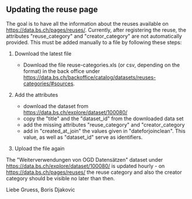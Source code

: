 ## Updating the reuse page
The goal is to have all the information about the reuses available on https://data.bs.ch/pages/reuses/.
Currently, after registering the reuse, the attributes "reuse_category" and "creator_category" are not automatically provided. This must be added manually to a file by following these steps:

1. Download the latest file
	- Download the file reuse-categories.xls (or csv, depending on the format) in the back office under https://data.bs.ch/backoffice/catalog/datasets/reuses-categories/#sources.
2. Add the attributes
	- download the dataset from https://data.bs.ch/explore/dataset/100080/
	- copy the "title" and the "dataset_id" from the downloaded data set
	- add the missing attributes "reuse_category" and "creator_category
	- add in "created_at_join" the values given in "dateforjoinclean". This value, as well as "dataset_id" serve as identifiers.

3. Upload the file again

The "Weiterverwendungen von OGD Datensätzen" dataset under https://data.bs.ch/explore/dataset/100080/ is updated hourly - on https://data.bs.ch/pages/reuses/ the reuse category and also the creator category should be visible no later than then.

Liebe Gruess,
Boris Djakovic
